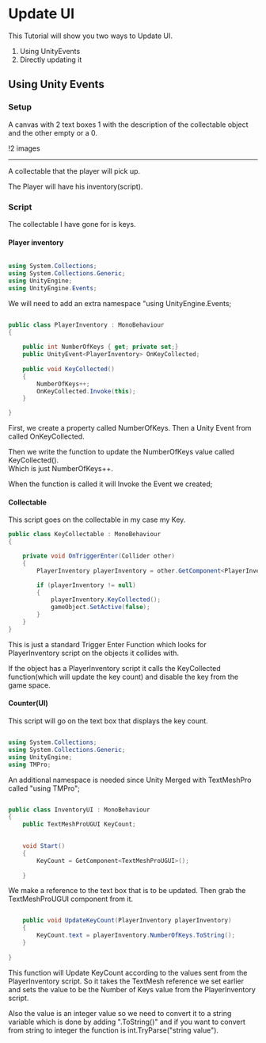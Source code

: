 
# Update UI

This Tutorial will show you two ways to Update UI.

1. Using UnityEvents
2. Directly updating it

## Using Unity Events

### Setup
A canvas with 2 text boxes 1 with the description of the collectable object and the other empty or a 0.

!2 images
___________________
A collectable that the player will pick up.

The Player will have his inventory(script).

### Script

The collectable I have gone for is keys.

#### Player inventory

```.cs

using System.Collections;
using System.Collections.Generic;
using UnityEngine;
using UnityEngine.Events;

```

We will need to add an extra namespace "using UnityEngine.Events;

```.cs

public class PlayerInventory : MonoBehaviour
{
    
    public int NumberOfKeys { get; private set;}
    public UnityEvent<PlayerInventory> OnKeyCollected;
    
    public void KeyCollected()
    {
        NumberOfKeys++;
        OnKeyCollected.Invoke(this);
    }

}

```

First, we create a property called NumberOfKeys.
Then a Unity Event from <this script> called OnKeyCollected.

Then we write the function to update the NumberOfKeys value called KeyCollected().<br>
Which is just NumberOfKeys++.

When the function is called it will Invoke the Event we created;

#### Collectable

This script goes on the collectable in my case my Key.

```.cs
public class KeyCollectable : MonoBehaviour
{

    private void OnTriggerEnter(Collider other)
    {
        PlayerInventory playerInventory = other.GetComponent<PlayerInventory>();

        if (playerInventory != null)
        {
            playerInventory.KeyCollected();
            gameObject.SetActive(false);
        }
    }
}
```

This is just a standard Trigger Enter Function which looks for PlayerInventory script on the objects it collides with.

If the object has a PlayerInventory script it calls the KeyCollected function(which will update the key count) and disable the key from the game space.

#### Counter(UI)

This script will go on the text box that displays the key count.

```.cs

using System.Collections;
using System.Collections.Generic;
using UnityEngine;
using TMPro;

```

An additional namespace is needed since Unity Merged with TextMeshPro called "using TMPro";

```.cs

public class InventoryUI : MonoBehaviour
{
    public TextMeshProUGUI KeyCount;
    

    void Start()
    {
        KeyCount = GetComponent<TextMeshProUGUI>();
        
    }

```

We make a reference to the text box that is to be updated.
Then grab the TextMeshProUGUI component from it.

```.cs

    public void UpdateKeyCount(PlayerInventory playerInventory)
    {
        KeyCount.text = playerInventory.NumberOfKeys.ToString();
    }
    
}

```

This function will Update KeyCount according to the values sent from the PlayerInventory script.
So it takes the TextMesh reference we set earlier and sets the value to be the Number of Keys value from the PlayerInventory script.

Also the value is an integer value so we need to convert it to a string variable which is done by adding ".ToString()" and if you want to convert from string to integer the function is int.TryParse("string value").




